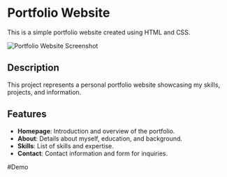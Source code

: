 # Portfolio Website

This is a simple portfolio website created using HTML and CSS.

![Portfolio Website Screenshot](screenshot.png)

## Description

This project represents a personal portfolio website showcasing my skills, projects, and information.

## Features

- **Homepage**: Introduction and overview of the portfolio.
- **About**: Details about myself, education, and background.
- **Skills**: List of skills and expertise.
- **Contact**: Contact information and form for inquiries.

#Demo


